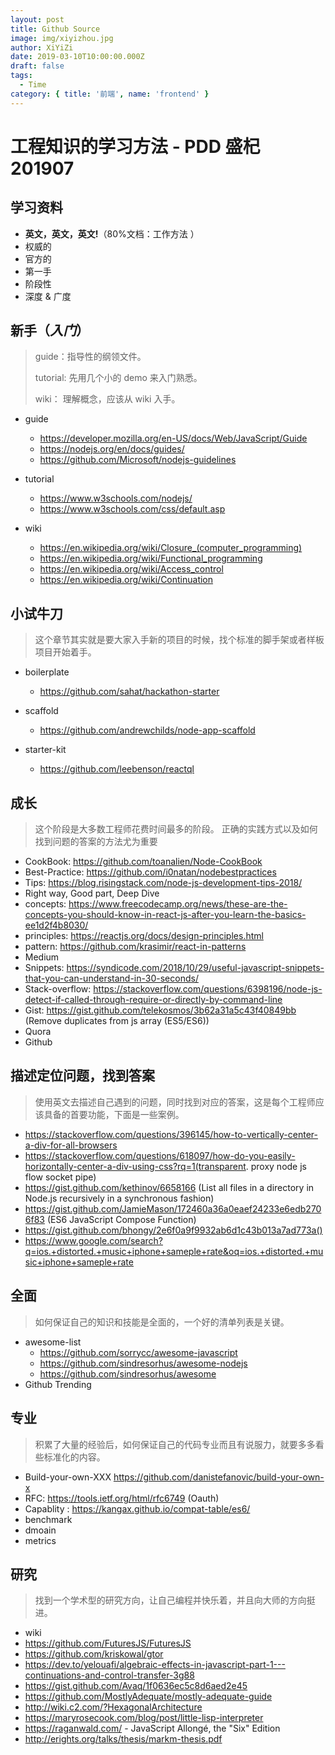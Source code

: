 ```yaml
---
layout: post
title: Github Source
image: img/xiyizhou.jpg
author: XiYiZi
date: 2019-03-10T10:00:00.000Z
draft: false
tags:
  - Time
category: { title: '前端', name: 'frontend' }
---
```


# 工程知识的学习方法 - PDD 盛杞 201907

## 学习资料

- **英文，英文，英文!**（80%文档：工作方法 ）
- 权威的
- 官方的
- 第一手
- 阶段性
- 深度 & 广度

## 新手（_入门_）

> guide：指导性的纲领文件。
>
> tutorial: 先用几个小的 demo 来入门熟悉。
>
> wiki： 理解概念，应该从 wiki 入手。

- guide
  - https://developer.mozilla.org/en-US/docs/Web/JavaScript/Guide
  - https://nodejs.org/en/docs/guides/
  - https://github.com/Microsoft/nodejs-guidelines
- tutorial
  - https://www.w3schools.com/nodejs/
  - https://www.w3schools.com/css/default.asp
- wiki

  - https://en.wikipedia.org/wiki/Closure_(computer_programming)
  - https://en.wikipedia.org/wiki/Functional_programming
  - https://en.wikipedia.org/wiki/Access_control
  - https://en.wikipedia.org/wiki/Continuation

## 小试牛刀

> 这个章节其实就是要大家入手新的项目的时候，找个标准的脚手架或者样板项目开始着手。

- boilerplate
  - https://github.com/sahat/hackathon-starter
- scaffold
  - https://github.com/andrewchilds/node-app-scaffold
- starter-kit

  - https://github.com/leebenson/reactql

## 成长

> 这个阶段是大多数工程师花费时间最多的阶段。
> 正确的实践方式以及如何找到问题的答案的方法尤为重要

- CookBook: https://github.com/toanalien/Node-CookBook
- Best-Practice: https://github.com/i0natan/nodebestpractices
- Tips: https://blog.risingstack.com/node-js-development-tips-2018/
- Right way, Good part, Deep Dive
- concepts: https://www.freecodecamp.org/news/these-are-the-concepts-you-should-know-in-react-js-after-you-learn-the-basics-ee1d2f4b8030/
- principles: https://reactjs.org/docs/design-principles.html
- pattern: https://github.com/krasimir/react-in-patterns
- Medium
- Snippets: https://syndicode.com/2018/10/29/useful-javascript-snippets-that-you-can-understand-in-30-seconds/
- Stack-overflow: https://stackoverflow.com/questions/6398196/node-js-detect-if-called-through-require-or-directly-by-command-line
- Gist: https://gist.github.com/telekosmos/3b62a31a5c43f40849bb (Remove duplicates from js array (ES5/ES6))
- Quora
- Github

## 描述定位问题，找到答案

> 使用英文去描述自己遇到的问题，同时找到对应的答案，这是每个工程师应该具备的首要功能，下面是一些案例。

- https://stackoverflow.com/questions/396145/how-to-vertically-center-a-div-for-all-browsers
- https://stackoverflow.com/questions/618097/how-do-you-easily-horizontally-center-a-div-using-css?rq=1(transparent. proxy node js flow socket pipe)
- https://gist.github.com/kethinov/6658166 (List all files in a directory in Node.js recursively in a synchronous fashion)
- https://gist.github.com/JamieMason/172460a36a0eaef24233e6edb2706f83 (ES6 JavaScript Compose Function)
- https://gist.github.com/bhongy/2e6f0a9f9932ab6d1c43b013a7ad773a()
- https://www.google.com/search?q=ios.+distorted.+music+iphone+sameple+rate&oq=ios.+distorted.+music+iphone+sameple+rate

## 全面

> 如何保证自己的知识和技能是全面的，一个好的清单列表是关键。

- awesome-list
  - https://github.com/sorrycc/awesome-javascript
  - https://github.com/sindresorhus/awesome-nodejs
  - https://github.com/sindresorhus/awesome
- Github Trending

## 专业

> 积累了大量的经验后，如何保证自己的代码专业而且有说服力，就要多多看些标准化的内容。

- Build-your-own-XXX https://github.com/danistefanovic/build-your-own-x
- RFC: https://tools.ietf.org/html/rfc6749 (Oauth)
- Capablity : https://kangax.github.io/compat-table/es6/
- benchmark
- dmoain
- metrics

## 研究

> 找到一个学术型的研究方向，让自己编程并快乐着，并且向大师的方向挺进。

- wiki
- https://github.com/FuturesJS/FuturesJS
- https://github.com/kriskowal/gtor
- https://dev.to/yelouafi/algebraic-effects-in-javascript-part-1---continuations-and-control-transfer-3g88
- https://gist.github.com/Avaq/1f0636ec5c8d6aed2e45
- https://github.com/MostlyAdequate/mostly-adequate-guide
- http://wiki.c2.com/?HexagonalArchitecture
- https://maryrosecook.com/blog/post/little-lisp-interpreter
- https://raganwald.com/ - JavaScript Allongé, the "Six" Edition
- http://erights.org/talks/thesis/markm-thesis.pdf
